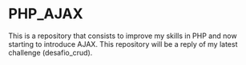 # PHP_AJAX
This is a repository that consists to improve my skills in PHP and now starting to introduce AJAX. This repository will be a reply of my latest challenge (desafio_crud).
